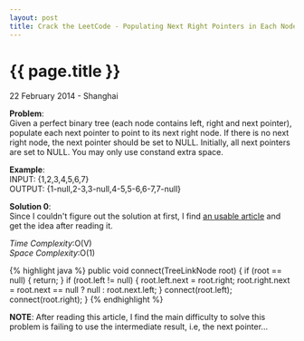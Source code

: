 ```yaml
---
layout: post
title: Crack the LeetCode - Populating Next Right Pointers in Each Node 
---
```


{{ page.title }}
================

<p class="meta">22 February 2014 - Shanghai </p>

**Problem**:  
Given a perfect binary tree (each node contains left, right and next pointer), populate each next pointer to point to its next right node. If there is no next right node, the next pointer should be set to NULL. Initially, all next pointers are set to NULL. You may only use constand extra space.

**Example**:  
INPUT: {1,2,3,4,5,6,7}   
OUTPUT: {1-null,2-3,3-null,4-5,5-6,6-7,7-null}  

**Solution 0**:  
Since I couldn't figure out the solution at first, I find [an usable article](http://leetcode.com/2010/03/first-on-site-technical-interview.html) and get the idea after reading it.   

*Time Complexity*:O(V)  
*Space Complexity*:O(1)  

{% highlight java %}
public void connect(TreeLinkNode root) {
    if (root == null) {
        return;
    }
    if (root.left != null) {
        root.left.next = root.right;
        root.right.next = root.next == null ? null : root.next.left;
    }
    connect(root.left);
    connect(root.right);
}
{% endhighlight %}

**NOTE**:
After reading this article, I find the main difficulty to solve this problem is failing to use the intermediate result, i.e, the next pointer...
